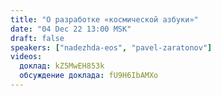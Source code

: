 ```yaml
---
title: "О разработке «космической азбуки»"
date: "04 Dec 22 13:00 MSK"
draft: false
speakers: ["nadezhda-eos", "pavel-zaratonov"]
videos:
  доклад: kZ5MwEH853k
  обсуждение доклада: fU9H6IbAMXo
---
```

